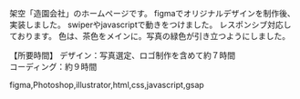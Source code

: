 架空「造園会社」のホームページです。
figmaでオリジナルデザインを制作後、実装しました。
swiperやjavascriptで動きをつけました。
レスポンシブ対応しております。
色は、茶色をメインに。写真の緑色が引き立つようにしました。

【所要時間】
デザイン：写真選定、ロゴ制作を含めて約７時間   
コーディング：約９時間

figma,Photoshop,illustrator,html,css,javascript,gsap
